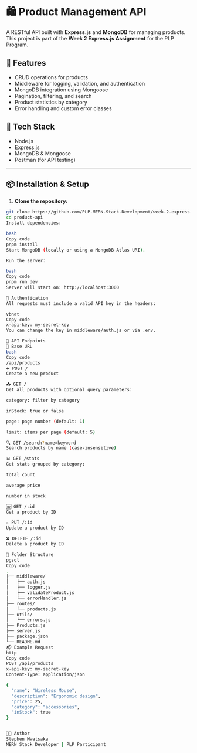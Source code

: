 # 🛍️ Product Management API

A RESTful API built with **Express.js** and **MongoDB** for managing products. This project is part of the **Week 2 Express.js Assignment** for the PLP Program.

## 🚀 Features

- CRUD operations for products
- Middleware for logging, validation, and authentication
- MongoDB integration using Mongoose
- Pagination, filtering, and search
- Product statistics by category
- Error handling and custom error classes

## 🧾 Tech Stack

- Node.js
- Express.js
- MongoDB & Mongoose
- Postman (for API testing)

---

## 📦 Installation & Setup

1. **Clone the repository:**

```bash
git clone https://github.com/PLP-MERN-Stack-Development/week-2-express-js-assignment-Stephen-179.git
cd product-api
Install dependencies:

bash
Copy code
pnpm install
Start MongoDB (locally or using a MongoDB Atlas URI).

Run the server:

bash
Copy code
pnpm run dev
Server will start on: http://localhost:3000

🔐 Authentication
All requests must include a valid API key in the headers:

vbnet
Copy code
x-api-key: my-secret-key
You can change the key in middleware/auth.js or via .env.

📘 API Endpoints
📍 Base URL
bash
Copy code
/api/products
➕ POST /
Create a new product

📥 GET /
Get all products with optional query parameters:

category: filter by category

inStock: true or false

page: page number (default: 1)

limit: items per page (default: 5)

🔍 GET /search?name=keyword
Search products by name (case-insensitive)

📊 GET /stats
Get stats grouped by category:

total count

average price

number in stock

🆔 GET /:id
Get a product by ID

✏️ PUT /:id
Update a product by ID

❌ DELETE /:id
Delete a product by ID

📁 Folder Structure
pgsql
Copy code
.
├── middleware/
│   ├── auth.js
│   ├── logger.js
│   ├── validateProduct.js
│   └── errorHandler.js
├── routes/
│   └── products.js
├── utils/
│   └── errors.js
├── Products.js
├── server.js
├── package.json
└── README.md
📬 Example Request
http
Copy code
POST /api/products
x-api-key: my-secret-key
Content-Type: application/json

{
  "name": "Wireless Mouse",
  "description": "Ergonomic design",
  "price": 25,
  "category": "accessories",
  "inStock": true
}


🧑‍💻 Author
Stephen Mwatsaka
MERN Stack Developer | PLP Participant

